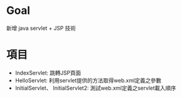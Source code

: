 # Goal
新增 java servlet + JSP 技術


# 項目
- IndexServlet: 跳轉JSP頁面
- HelloServlet: 利用servlet提供的方法取得web.xml定義之參數
- InitialServlet、 InitialServlet2: 測試web.xml定義之servlet載入順序